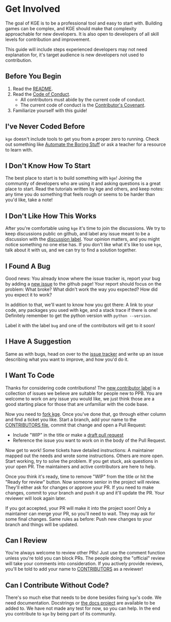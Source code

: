 # Get Involved

The goal of KGE is to be a professional tool and easy to start with. Building games can be complex, and
KGE should make that complexity approachable for new developers. It is also
open to developers of all skill levels for contribution and improvement.

This guide will include steps experienced developers may not need explanation
for, it's target audience is new developers not used to contribution.

## Before You Begin

1. Read the [README][readme].
2. Read the [Code of Conduct][coc].
   - All contributors must abide by the current code of conduct.
   - The current code of conduct is the [Contributor's Covenant][covenant].
3. Familiarize yourself with this guide!

## I've Never Coded Before

`kge` doesn't include tools to get you from a proper zero to running.
Check out something like [Automate the Boring Stuff][auto] or ask a
teacher for a resource to learn with.

## I Don't Know How To Start

The best place to start is to build something with `kge`! Joining the
community of developers who are using it and asking questions is a great
place to start. Read the tutorials written by kge and others, and keep
notes: any time you do something that feels rough or seems to be harder
than you'd like, take a note!

## I Don't Like How This Works

After you're comfortable using `kge` it's time to join the discussions.
We try to keep discussions public on github, and label any issue meant
to be a discussion with the [discussion label][discuss]. Your opinion
matters, and you might notice something no one else has. If you don't
like what it's like to use `kge`, talk about it with us, and we can try
to find a solution together.

## I Found A Bug

Good news: You already know where the issue tracker is, report your bug
by adding a [new issue][issues] to the github page! Your report should
focus on the problem: What broke? What didn't work the way you expected?
How did you expect it to work?

In addition to that, we'll want to know how you got there: A link to
your code, any packages you used with kge, and a stack trace if there is
one! Definitely remember to get the python version with `python --version`.

Label it with the label `bug` and one of the contributors will get to it
soon!

## I Have A Suggestion

Same as with bugs, head on over to the [issue tracker][issues] and
write up an issue describing what you want to improve, and how you'd do
it.

## I Want To Code

Thanks for considering code contributions! The [new contributor label][new contributor]
is a collection of issues we believe are suitable for people new to PPB.
You are welcome to work on any issue you would like, we just think those
are a good starting place for those that are unfamiliar with the code base.

Now you need to [fork kge][fork]. Once you've done that, go through
either column and find a ticket you like. Start a branch, add your name
to the [CONTRIBUTORS file][contributors], commit that change and open a Pull Request:

- Include "WIP" in the title or make a [draft pull request][draftpr]
- Reference the issue you want to work on in the body of the Pull Request.

Now get to work! Some tickets have detailed instructions: A maintainer
mapped out the needs and wrote some instructions. Others are more open.
Start working, try to solve the problem. If you get stuck, ask
questions in your open PR. The maintainers and active contributors are
here to help.

Once you think it's ready, time to remove "WIP" from the title or hit
the "Ready for review" button. Now someone senior in the project will
review. They'll either ask for changes or approve your PR. If you need
to make changes, commit to your branch and push it up and it'll update
the PR. Your reviewer will look again later.

If you got accepted, your PR will make it into the project soon! Only a
maintainer can merge your PR, so you'll need to wait. They may ask for
some final changes. Same rules as before: Push new changes to your
branch and things will be updated.

## Can I Review

You're always welcome to review other PRs! Just use the comment function
unless you're told you can block PRs. The people doing the "official"
review will take your comments into consideration. If you actively
provide reviews, you'll be told to add your name to
[CONTRIBUTORS][contributors] as a reviewer!

## Can I Contribute Without Code?

There's so much else that needs to be done besides fixing `kge`'s code.
We need documentation. Docstrings or [the docs project][docs] are
available to be added to. We have not made any test for now, so you can help. In the
end you contribute to `kge` by being part of its community.

[auto]: https://automatetheboringstuff.com "Automate the Boring Stuff"
[coc]: https://github.com/Fredkiss3/kge/blob/master/CodeofConduct.md "Code of Conduct"
[contributors]: https://github.com/Fredkiss3/kge/blob/master/CONTRIBUTORS.md "Contributors"
[covenant]: http://contributor-covenant.org/ "Contributor's Covenant"
[discuss]: https://github.com/Fredkiss3/kge/issues?q=is%3Aissue+is%3Aopen+label%3Adiscussion "KGE Discussions"
[docs]: https://github.com/Fredkiss3/kge/blob/master/docs "KGE Docs"
[draftpr]: https://github.blog/2019-02-14-introducing-draft-pull-requests/ "Introducing draft pull requests"
[fork]: https://help.github.com/articles/fork-a-repo/ "Fork a repo"
[issues]: https://github.com/Fredkiss3/kge/issues "KGE Issues"
[new contributor]: https://github.com/Fredkiss3/kge/labels/new%20contributor "Issues labeled New Contributor"
[readme]: https://github.com/Fredkiss3/kge/blob/master/README.md "KGE README"
